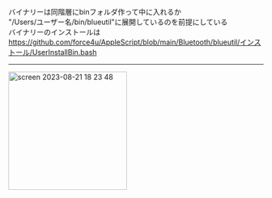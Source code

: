 バイナリーは同階層にbinフォルダ作って中に入れるか  
"/Users/ユーザー名/bin/blueutil"に展開しているのを前提にしている  
バイナリーのインストールは  
https://github.com/force4u/AppleScript/blob/main/Bluetooth/blueutil/インストール/UserInstallBin.bash  
  
---  
<img width="234" alt="screen 2023-08-21 18 23 48" src="https://github.com/force4u/AppleScript/assets/11995768/543182fe-5d41-40f0-b791-5dc19a313f3f">

